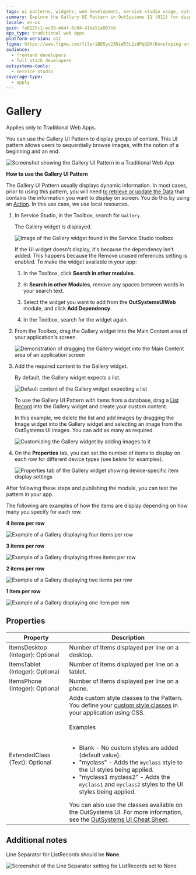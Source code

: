 ```yaml
---
tags: ui patterns, widgets, web development, service studio usage, outsystems ui
summary: Explore the Gallery UI Pattern in OutSystems 11 (O11) for displaying content groups in Traditional Web Apps.
locale: en-us
guid: fa8125c1-ec09-4d4f-8c84-41be51e007b8
app_type: traditional web apps
platform-version: o11
figma: https://www.figma.com/file/iBD5yo23NiW53L1zdPqGGM/Developing-an-Application?type=design&node-id=245%3A73&mode=design&t=u4ANW5BJS7Flsdmg-1
audience:
  - frontend developers
  - full stack developers
outsystems-tools:
  - service studio
coverage-type:
  - apply
---
```


# Gallery

<div class="info" markdown="1">

Applies only to Traditional Web Apps.

</div>

You can use the Gallery UI Pattern to display groups of content. This UI pattern allows users to sequentially browse images, with the notion of a beginning and an end.

![Screenshot showing the Gallery UI Pattern in a Traditional Web App](images/gallery-7-ss.png "Gallery UI Pattern Overview")

**How to use the Gallery UI Pattern**

The Gallery UI Pattern usually displays dynamic information. In most cases, prior to using this pattern, you will need [to retrieve or update the Data](../../../../data/intro.md) that contains the information you want to display on screen. You do this by using an [Action](../../../../logic/action-web.md). In this use case, we use local resources.

1. In Service Studio, in the Toolbox, search for `Gallery`.

    The Gallery widget is displayed.

    ![Image of the Gallery widget found in the Service Studio toolbox](images/gallery-8-ss.png "Gallery Widget in Service Studio")

    If the UI widget doesn't display, it's because the dependency isn't added. This happens because the Remove unused references setting is enabled. To make the widget available in your app:

    1. In the Toolbox, click **Search in other modules**.

    1. In **Search in other Modules**, remove any spaces between words in your search text.

    1. Select the widget you want to add from the **OutSystemsUIWeb** module, and click **Add Dependency**.

    1. In the Toolbox, search for the widget again.

1. From the Toolbox, drag the Gallery widget into the Main Content area of your application's screen.

    ![Demonstration of dragging the Gallery widget into the Main Content area of an application screen](images/gallery-9-ss.png "Dragging Gallery Widget")

1. Add the required content to the Gallery widget.

    By default, the Gallery widget expects a list.

    ![Default content of the Gallery widget expecting a list](images/gallery-1-ss.png "Default Gallery Widget Content")

     To use the Gallery UI Pattern with items from a database, drag a [List Record](<../../../../../ref/lang/auto/class-list-records-widget.md>) into the Gallery widget and create your custom content.

    In this example, we delete the list and add images by dragging the Image widget into the Gallery widget and selecting an image from the OutSystems UI images. You can add as many as required.

    ![Customizing the Gallery widget by adding images to it](images/gallery-10-ss.png "Customizing Gallery Widget with Images")

1. On the **Properties** tab, you can set the number of items to display on each row for different device types (see below for examples).

    ![Properties tab of the Gallery widget showing device-specific item display settings](images/gallery-6-ss.png "Gallery Properties Tab")

After following these steps and publishing the module, you can test the pattern in your app.

The following are examples of how the items are display depending on how many you specify for each row.

**4 items per row**

![Example of a Gallery displaying four items per row](images/gallery-11-ss.png "Gallery with 4 Items Per Row")

**3 items per row**

![Example of a Gallery displaying three items per row](images/gallery-12-ss.png "Gallery with 3 Items Per Row")

**2 items per row**

![Example of a Gallery displaying two items per row](images/gallery-13-ss.png "Gallery with 2 Items Per Row")

**1 item per row**

![Example of a Gallery displaying one item per row](images/gallery-14-ss.png "Gallery with 1 Item Per Row")

## Properties

| **Property**                     | **Description**                                                                                                                                                                                                                                                                                                                                                                                                                                                                                                                                                                                                                    |
|----------------------------------|------------------------------------------------------------------------------------------------------------------------------------------------------------------------------------------------------------------------------------------------------------------------------------------------------------------------------------------------------------------------------------------------------------------------------------------------------------------------------------------------------------------------------------------------------------------------------------------------------------------------------------|
| ItemsDesktop (Integer): Optional | Number of Items displayed per line on a desktop.                                                                                                                                                                                                                                                                                                                                                                                                                                                                                                                                                                                   |
| ItemsTablet (Integer): Optional  | Number of Items displayed per line on a tablet.                                                                                                                                                                                                                                                                                                                                                                                                                                                                                                                                                                                    |
| ItemsPhone (Integer): Optional   | Number of Items displayed per line on a phone.                                                                                                                                                                                                                                                                                                                                                                                                                                                                                                                                                                                     |
| ExtendedClass (Text): Optional   | Adds custom style classes to the Pattern. You define your [custom style classes](../../../look-feel/css.md) in your application using CSS.<br/><br/>Examples<br/><br/> <ul><li>Blank - No custom styles are added (default value).</li><li>"myclass" - Adds the ``myclass`` style to the UI styles being applied.</li><li>"myclass1 myclass2" - Adds the ``myclass1`` and ``myclass2`` styles to the UI styles being applied.</li></ul>You can also use the classes available on the OutSystems UI. For more information, see the [OutSystems UI Cheat Sheet](https://outsystemsui.outsystems.com/OutSystemsUIWebsite/CheatSheet). |

## Additional notes

Line Separator for ListRecords should be **None**.

   ![Screenshot of the Line Separator setting for ListRecords set to None](images/gallery-2-ss.png "Line Separator Setting for ListRecords")
